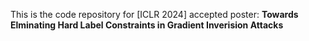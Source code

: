 This is the code repository for [ICLR 2024] accepted poster: **Towards Elminating Hard Label Constraints in Gradient Inverision Attacks**